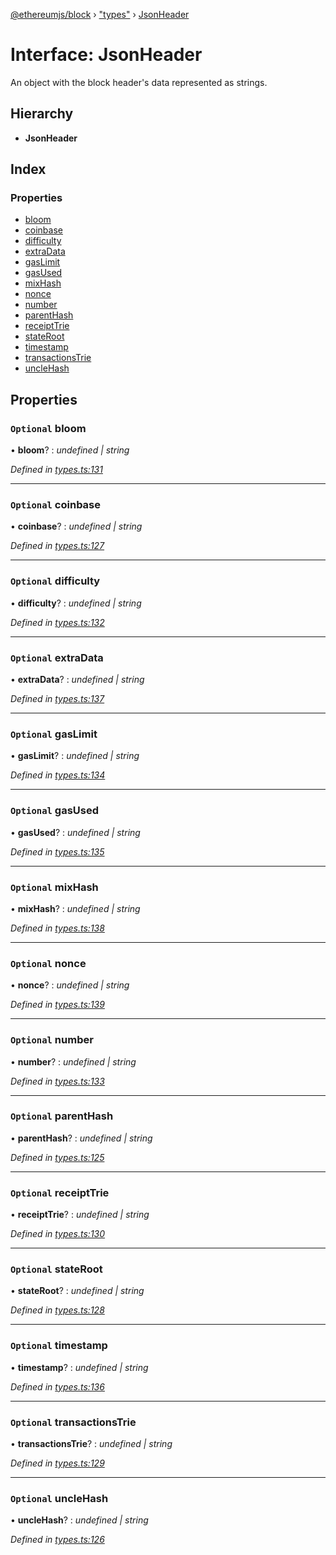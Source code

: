 [@ethereumjs/block](../README.md) › ["types"](../modules/_types_.md) › [JsonHeader](_types_.jsonheader.md)

# Interface: JsonHeader

An object with the block header's data represented as strings.

## Hierarchy

* **JsonHeader**

## Index

### Properties

* [bloom](_types_.jsonheader.md#optional-bloom)
* [coinbase](_types_.jsonheader.md#optional-coinbase)
* [difficulty](_types_.jsonheader.md#optional-difficulty)
* [extraData](_types_.jsonheader.md#optional-extradata)
* [gasLimit](_types_.jsonheader.md#optional-gaslimit)
* [gasUsed](_types_.jsonheader.md#optional-gasused)
* [mixHash](_types_.jsonheader.md#optional-mixhash)
* [nonce](_types_.jsonheader.md#optional-nonce)
* [number](_types_.jsonheader.md#optional-number)
* [parentHash](_types_.jsonheader.md#optional-parenthash)
* [receiptTrie](_types_.jsonheader.md#optional-receipttrie)
* [stateRoot](_types_.jsonheader.md#optional-stateroot)
* [timestamp](_types_.jsonheader.md#optional-timestamp)
* [transactionsTrie](_types_.jsonheader.md#optional-transactionstrie)
* [uncleHash](_types_.jsonheader.md#optional-unclehash)

## Properties

### `Optional` bloom

• **bloom**? : *undefined | string*

*Defined in [types.ts:131](https://github.com/ethereumjs/ethereumjs-monorepo/blob/master/packages/block/src/types.ts#L131)*

___

### `Optional` coinbase

• **coinbase**? : *undefined | string*

*Defined in [types.ts:127](https://github.com/ethereumjs/ethereumjs-monorepo/blob/master/packages/block/src/types.ts#L127)*

___

### `Optional` difficulty

• **difficulty**? : *undefined | string*

*Defined in [types.ts:132](https://github.com/ethereumjs/ethereumjs-monorepo/blob/master/packages/block/src/types.ts#L132)*

___

### `Optional` extraData

• **extraData**? : *undefined | string*

*Defined in [types.ts:137](https://github.com/ethereumjs/ethereumjs-monorepo/blob/master/packages/block/src/types.ts#L137)*

___

### `Optional` gasLimit

• **gasLimit**? : *undefined | string*

*Defined in [types.ts:134](https://github.com/ethereumjs/ethereumjs-monorepo/blob/master/packages/block/src/types.ts#L134)*

___

### `Optional` gasUsed

• **gasUsed**? : *undefined | string*

*Defined in [types.ts:135](https://github.com/ethereumjs/ethereumjs-monorepo/blob/master/packages/block/src/types.ts#L135)*

___

### `Optional` mixHash

• **mixHash**? : *undefined | string*

*Defined in [types.ts:138](https://github.com/ethereumjs/ethereumjs-monorepo/blob/master/packages/block/src/types.ts#L138)*

___

### `Optional` nonce

• **nonce**? : *undefined | string*

*Defined in [types.ts:139](https://github.com/ethereumjs/ethereumjs-monorepo/blob/master/packages/block/src/types.ts#L139)*

___

### `Optional` number

• **number**? : *undefined | string*

*Defined in [types.ts:133](https://github.com/ethereumjs/ethereumjs-monorepo/blob/master/packages/block/src/types.ts#L133)*

___

### `Optional` parentHash

• **parentHash**? : *undefined | string*

*Defined in [types.ts:125](https://github.com/ethereumjs/ethereumjs-monorepo/blob/master/packages/block/src/types.ts#L125)*

___

### `Optional` receiptTrie

• **receiptTrie**? : *undefined | string*

*Defined in [types.ts:130](https://github.com/ethereumjs/ethereumjs-monorepo/blob/master/packages/block/src/types.ts#L130)*

___

### `Optional` stateRoot

• **stateRoot**? : *undefined | string*

*Defined in [types.ts:128](https://github.com/ethereumjs/ethereumjs-monorepo/blob/master/packages/block/src/types.ts#L128)*

___

### `Optional` timestamp

• **timestamp**? : *undefined | string*

*Defined in [types.ts:136](https://github.com/ethereumjs/ethereumjs-monorepo/blob/master/packages/block/src/types.ts#L136)*

___

### `Optional` transactionsTrie

• **transactionsTrie**? : *undefined | string*

*Defined in [types.ts:129](https://github.com/ethereumjs/ethereumjs-monorepo/blob/master/packages/block/src/types.ts#L129)*

___

### `Optional` uncleHash

• **uncleHash**? : *undefined | string*

*Defined in [types.ts:126](https://github.com/ethereumjs/ethereumjs-monorepo/blob/master/packages/block/src/types.ts#L126)*
